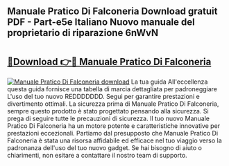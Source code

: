 ## Manuale Pratico Di Falconeria Download gratuit PDF - Part-e5e Italiano Nuovo manuale del proprietario di riparazione 6nWvN

# <h2><a href="http://dfejrb.blite.top/?on=Manuale+Pratico+Di+Falconeria">🔗Download 👉🔴 Manuale Pratico Di Falconeria</a></h2>

[![Manuale Pratico Di Falconeria download](https://i.imgur.com/lujVjoI.png)](http://dfejrb.blite.top/?on=Manuale+Pratico+Di+Falconeria)
La tua guida All'eccellenza questa guida fornisce una tabella di marcia dettagliata per padroneggiare L'uso del tuo nuovo REDDDDDDD. Segui per garantire prestazioni e divertimento ottimali. La sicurezza prima di Manuale Pratico Di Falconeria, sempre questo prodotto è stato progettato pensando alla sicurezza. Si prega di seguire tutte le precauzioni di sicurezza. Il tuo nuovo Manuale Pratico Di Falconeria ha un motore potente e caratteristiche innovative per prestazioni eccezionali. Partiamo dal presupposto che Manuale Pratico Di Falconeria è stata una risorsa affidabile ed efficace nel tuo viaggio verso la padronanza dell'uso del tuo nuovo gadget. Se hai bisogno di aiuto o chiarimenti, non esitare a contattare il nostro team di supporto.
